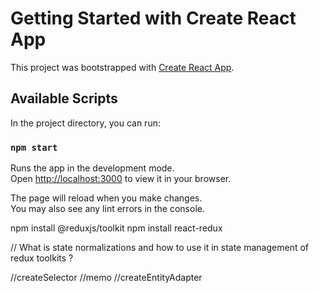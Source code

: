 # Getting Started with Create React App

This project was bootstrapped with [Create React App](https://github.com/facebook/create-react-app).

## Available Scripts

In the project directory, you can run:

### `npm start`

Runs the app in the development mode.\
Open [http://localhost:3000](http://localhost:3000) to view it in your browser.

The page will reload when you make changes.\
You may also see any lint errors in the console.

<!-- first install  -->

npm install @reduxjs/toolkit
npm install react-redux

// What is state normalizations and how to use it in state management of redux toolkits ?

//createSelector
//memo
//createEntityAdapter
